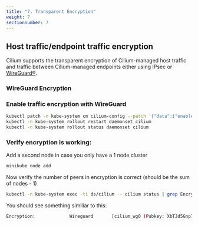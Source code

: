```yaml
---
title: "7. Transparent Encryption"
weight: 7
sectionnumber: 7
---
```

## Host traffic/endpoint traffic encryption
Cilium supports the transparent encryption of Cilium-managed host traffic and traffic between Cilium-managed endpoints either using IPsec or [WireGuard®](https://www.wireguard.com/).

### WireGuard Encryption

### Enable traffic encryption with WireGuard

```bash
kubectl patch -n kube-system cm cilium-config --patch '{"data":{"enable-wireguard": "true", "enable-l7-proxy": "false", "enable-wireguard-userspace-fallback": "true"}}'
kubectl -n kube-system rollout restart daemonset cilium
kubectl -n kube-system rollout status daemonset cilium

```
### Verify encryption is working:

Add a second node in case you only have a 1 node cluster

```bash
minikube node add
```

Now verify the number of peers in encryption is correct (should be the sum of nodes - 1)
```bash
kubectl -n kube-system exec -ti ds/cilium -- cilium status | grep Encryption
```

You should see something similiar to this:

```bash
Encryption:             Wireguard       [cilium_wg0 (Pubkey: XbTJd5Gnp7F8cG2Ymj6q11dBx8OtP1J5ZOAhswPiYAc=, Port: 51871, Peers: 1)]
```
